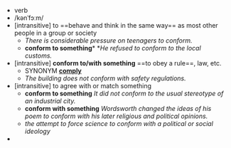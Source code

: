 - verb
- /kənˈfɔːm/
- [intransitive] to ==behave and think in the same way== as most other people in a group or society
	- *There is considerable pressure on teenagers to conform.*
	- **conform to something*** **He refused to conform to the local customs.*
- [intransitive] **conform to/with something** ==to obey a rule==, law, etc.
	- SYNONYM [**comply**](https://www.oxfordlearnersdictionaries.com/definition/english/comply)
	- *The building does not conform with safety regulations.*
- [intransitive] to agree with or match something
	- **conform to something** *It did not conform to the usual stereotype of an industrial city.*
	- **conform with something** *Wordsworth changed the ideas of his poem to conform with his later religious and political opinions.*
	- *the attempt to force science to conform with a political or social ideology*
-
